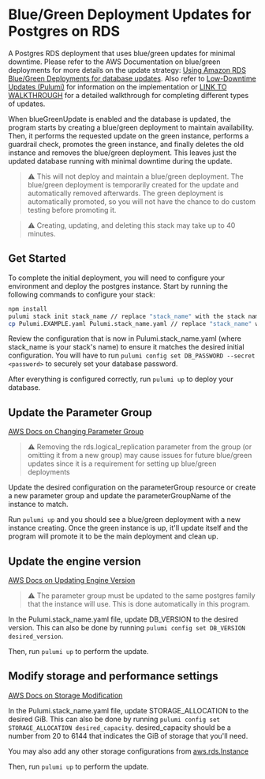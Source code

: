 # Blue/Green Deployment Updates for Postgres on RDS

A Postgres RDS deployment that uses blue/green updates for minimal downtime. Please refer to the AWS Documentation on blue/green deployments for more details on the update strategy: [Using Amazon RDS Blue/Green Deployments for database updates](https://docs.aws.amazon.com/AmazonRDS/latest/UserGuide/blue-green-deployments.html). Also refer to [Low-Downtime Updates (Pulumi)](https://www.pulumi.com/registry/packages/aws/api-docs/rds/instance/#low-downtime-updates) for information on the implementation or [LINK TO WALKTHROUGH](https://google.com) for a detailed walkthrough for completing different types of updates.

When blueGreenUpdate is enabled and the database is updated, the program starts by creating a blue/green deployment to maintain availability. Then, it performs the requested update on the green instance, performs a guardrail check, promotes the green instance, and finally deletes the old instance and removes the blue/green deployment. This leaves just the updated database running with minimal downtime during the update.

> :warning:
> This will not deploy and maintain a blue/green deployment. The blue/green deployment is temporarily created for the update and automatically removed afterwards. The green deployment is automatically promoted, so you will not have the chance to do custom testing before promoting it.

> :warning:
> Creating, updating, and deleting this stack may take up to 40 minutes.

## Get Started

To complete the initial deployment, you will need to configure your environment and deploy the postgres instance. Start by running the following commands to configure your stack:

```bash
npm install
pulumi stack init stack_name // replace "stack_name" with the stack name of your choice
cp Pulumi.EXAMPLE.yaml Pulumi.stack_name.yaml // replace "stack_name" with the stack name of your choice
```

Review the configuration that is now in Pulumi.stack_name.yaml (where stack_name is your stack's name) to ensure it matches the desired initial configuration. You will have to run `pulumi config set DB_PASSWORD --secret <password>` to securely set your database password.

After everything is configured correctly, run `pulumi up` to deploy your database.

## Update the Parameter Group

[AWS Docs on Changing Parameter Group](https://docs.aws.amazon.com/AmazonRDS/latest/UserGuide/blue-green-deployments-creating.html#blue-green-deployments-parameters)

> :warning:
> Removing the rds.logical_replication parameter from the group (or omitting it from a new group) may cause issues for future blue/green updates since it is a requirement for setting up blue/green deployments

Update the desired configuration on the parameterGroup resource or create a new parameter group and update the parameterGroupName of the instance to match.

Run `pulumi up` and you should see a blue/green deployment with a new instance creating. Once the green instance is up, it'll update itself and the program will promote it to be the main deployment and clean up.

## Update the engine version

[AWS Docs on Updating Engine Version](https://docs.aws.amazon.com/AmazonRDS/latest/UserGuide/blue-green-deployments-creating.html#blue-green-deployments-engine-version)

> :warning:
> The parameter group must be updated to the same postgres family that the instance will use. This is done automatically in this program.

In the Pulumi.stack_name.yaml file, update DB_VERSION to the desired version. This can also be done by running `pulumi config set DB_VERSION desired_version`.

Then, run `pulumi up` to perform the update.

## Modify storage and performance settings

[AWS Docs on Storage Modification](https://docs.aws.amazon.com/AmazonRDS/latest/UserGuide/blue-green-deployments-creating.html#blue-green-deployments-resize)

In the Pulumi.stack_name.yaml file, update STORAGE_ALLOCATION to the desired GiB. This can also be done by running `pulumi config set STORAGE_ALLOCATION desired_capacity`. desired_capacity should be a number from 20 to 6144 that indicates the GiB of storage that you'll need.

You may also add any other storage configurations from [aws.rds.Instance](https://www.pulumi.com/registry/packages/aws/api-docs/rds/instance/)

Then, run `pulumi up` to perform the update.

